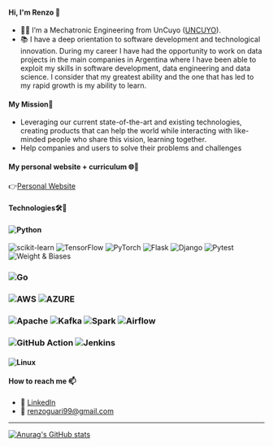 #### Hi, I'm Renzo 👋

- 👨‍🎓 I’m a Mechatronic Engineering from UnCuyo ([UNCUYO](https://ingenieria.uncuyo.edu.ar/)).
- 📚 I have a deep orientation to software development and technological innovation. During my career I have had the opportunity to work on data projects in the main companies in Argentina where I have been able to exploit my skills in software development, data engineering and data science. I consider that my greatest ability and the one that has led to my rapid growth is my ability to learn.

####  My Mission🌄
- Leveraging our current state-of-the-art and existing technologies, creating products that can help the world while interacting with like-minded people who share this vision, learning together. 
- Help companies and users to solve their problems and challenges

#### My personal website + curriculum 🌐📃
👉[Personal Website](https://renzo-guarise.github.io/home/)

#### Technologies🛠🧰
#### ![Python](https://img.shields.io/badge/python-3670A0?style=for-the-badge&logo=python&logoColor=ffdd54)
![scikit-learn](https://img.shields.io/badge/scikit--learn-%23F7931E.svg?style=for-the-badge&logo=scikit-learn&logoColor=white)
![TensorFlow](https://img.shields.io/badge/TensorFlow-FF6F00?style=for-the-badge&logo=tensorflow&logoColor=white)
![PyTorch](https://img.shields.io/badge/PyTorch-%23EE4C2C.svg?style=for-the-badge&logo=PyTorch&logoColor=white)
![Flask](https://img.shields.io/badge/flask-%23000.svg?style=for-the-badge&logo=flask&logoColor=white)
![Django](https://img.shields.io/badge/django-%23092E20.svg?style=for-the-badge&logo=django&logoColor=white)
![Pytest](https://img.shields.io/badge/django-%23092E20.svg?style=for-the-badge&logo=pytest&logoColor=white)
![Weight & Biases](https://img.shields.io/badge/Weights_&_Biases-FFBE00?style=for-the-badge&logo=WeightsAndBiases&logoColor=white)

### ![Go](	https://img.shields.io/badge/Go-00ADD8?style=for-the-badge&logo=go&logoColor=white)

### ![AWS](https://img.shields.io/badge/Amazon_AWS-FF9900?style=for-the-badge&logo=amazonaws&logoColor=white) ![AZURE](https://img.shields.io/badge/Azure_DevOps-0078D7?style=for-the-badge&logo=azure-devops&logoColor=white) 

### ![Apache](https://img.shields.io/badge/Apache-D22128?style=for-the-badge&logo=Apache&logoColor=white) ![Kafka](https://img.shields.io/badge/Apache_Kafka-231F20?style=for-the-badge&logo=apache-kafka&logoColor=white) ![Spark](https://img.shields.io/badge/Apache_Kafka-231F20?style=for-the-badge&logo=apache-kafka&logoColor=white) ![Airflow](https://img.shields.io/badge/Airflow-017CEE?style=for-the-badge&logo=Apache%20Airflow&logoColor=white)

### ![GitHub Action](https://img.shields.io/badge/Github%20Actions-282a2e?style=for-the-badge&logo=githubactions&logoColor=367cfe) ![Jenkins](https://img.shields.io/badge/Jenkins-D24939?style=for-the-badge&logo=Jenkins&logoColor=white)

#### ![Linux](https://img.shields.io/badge/Linux-FCC624?style=for-the-badge&logo=linux&logoColor=black) 

#### How to reach me 📫
- 👥 [LinkedIn](https://www.linkedin.com/in/renzoe-guarise/)
- 📧 renzoguari99@gmail.com

---


[![Anurag's GitHub stats](https://github-readme-stats-git-masterrstaa-rickstaa.vercel.app/api?username=renzo-guarise&count_private=true&hide=issues,contribs&show_icons=true&theme=github_dark)](https://github.com/anuraghazra/github-readme-stats)

